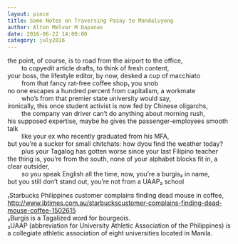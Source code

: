```yaml
---
layout: piece
title: Some Notes on Traversing Pasay to Mandaluyong
author: Alton Melvar M Dapanas
date: 2016-06-22 14:00:00
category: july2016
---
```


the point, of course, is to road from the airport to the office,<br>
&nbsp;&nbsp;&nbsp;&nbsp;&nbsp;&nbsp;&nbsp;&nbsp;to copyedit article drafts, to think of fresh content,<br>
your boss, the lifestyle editor, by now, desked a cup of macchiato<br>
&nbsp;&nbsp;&nbsp;&nbsp;&nbsp;&nbsp;&nbsp;&nbsp;from that fancy rat-free coffee shop&#8321; you snob<br>
no one escapes a hundred percent from capitalism, a workmate<br>
&nbsp;&nbsp;&nbsp;&nbsp;&nbsp;&nbsp;&nbsp;&nbsp;who’s from that premier state university would say,<br>
ironically, this once student activist is now fed by Chinese oligarchs,<br>
&nbsp;&nbsp;&nbsp;&nbsp;&nbsp;&nbsp;&nbsp;&nbsp;the company van driver can’t do anything about morning rush,<br>
his supposed expertise, maybe he gives the passenger-employees smooth talk<br>
&nbsp;&nbsp;&nbsp;&nbsp;&nbsp;&nbsp;&nbsp;&nbsp;like your ex who recently graduated from his MFA,<br>
but you’re a sucker for small chitchats: how dyou find the weather today?<br>
&nbsp;&nbsp;&nbsp;&nbsp;&nbsp;&nbsp;&nbsp;&nbsp;plus your Tagalog has gotten worse since your last Filipino teacher<br>
the thing is, you’re from the south, none of your alphabet blocks fit in, a clear outsider,<br>
&nbsp;&nbsp;&nbsp;&nbsp;&nbsp;&nbsp;&nbsp;&nbsp;so you speak English all the time, now, you’re a burgis&#8322; in name,<br>
but you still don’t stand out, you’re not from a UAAP&#8322; school<br>

&#8321;Starbucks Philippines customer complains finding dead mouse in coffee, http://www.ibtimes.com.au/starbuckscustomer-complains-finding-dead-mouse-coffee-1502615<br>
&#8322;Burgis is a Tagalized word for bourgeois.<br>
&#8323;UAAP (abbreviation for University Athletic Association of the Philippines) is a collegiate athletic association
of eight universities located in Manila.
